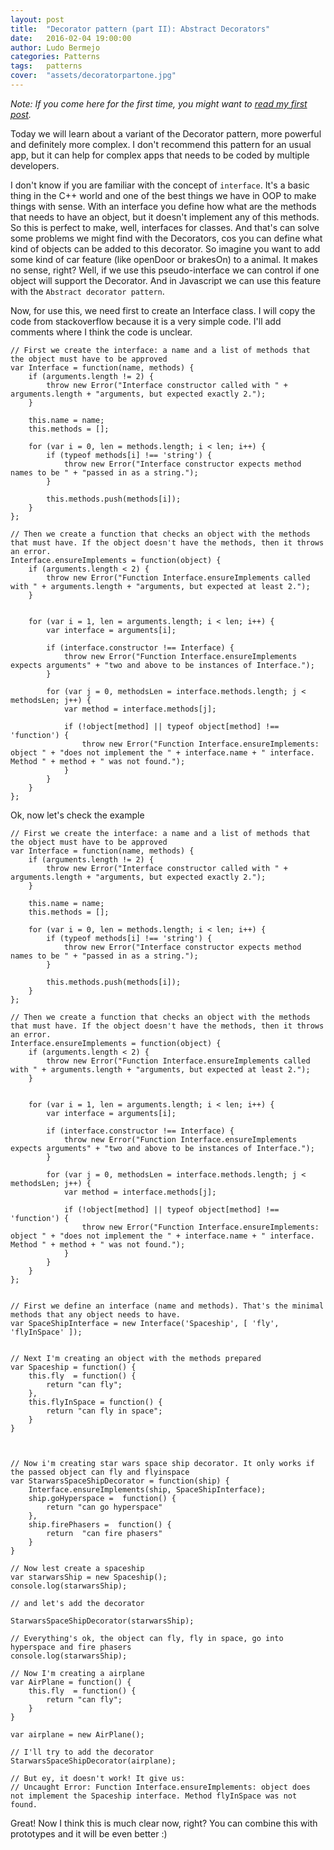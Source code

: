 ```yaml
---
layout: post
title:  "Decorator pattern (part II): Abstract Decorators"
date:   2016-02-04 19:00:00
author: Ludo Bermejo
categories: Patterns 
tags:	patterns 
cover:  "assets/decoratorpartone.jpg"
---
```


*Note: If you come here for the first time, you might want to <a href="/patterns/2016/01/07/decorator-pattern-part-I.html">read my first post</a>.*
 
Today we will learn about a variant of the Decorator pattern, more powerful and definitely more complex. I don't recommend this pattern for an usual app, but it can help for complex apps that needs to be coded by multiple developers.

I don't know if you are familiar with the concept of `interface`. It's a basic thing in the C++ world and one of the best things we have in OOP to make things with sense. With an interface you define how what are the methods that needs to have an object, but it doesn't implement any of this methods. So this is perfect to make, well, interfaces for classes. And that's can solve some problems we might find with the Decorators, cos you can define what kind of objects can be added to this decorator. So imagine you want to add some kind of car feature (like openDoor or brakesOn) to a animal. It makes no sense, right? Well, if we use this pseudo-interface we can control if one object will support the Decorator. And in Javascript we can use this feature with the `Abstract decorator pattern`.

Now, for use this, we need first to create an Interface class. I will copy the code from stackoverflow because it is a very simple code. I'll add comments where I think the code is unclear.


    // First we create the interface: a name and a list of methods that the object must have to be approved
    var Interface = function(name, methods) {
        if (arguments.length != 2) {
            throw new Error("Interface constructor called with " + arguments.length + "arguments, but expected exactly 2.");
        }
    
        this.name = name;
        this.methods = [];
    
        for (var i = 0, len = methods.length; i < len; i++) {
            if (typeof methods[i] !== 'string') {
                throw new Error("Interface constructor expects method names to be " + "passed in as a string.");
            }
    
            this.methods.push(methods[i]);
        }
    };
    
    // Then we create a function that checks an object with the methods that must have. If the object doesn't have the methods, then it throws an error.
    Interface.ensureImplements = function(object) {
        if (arguments.length < 2) {
            throw new Error("Function Interface.ensureImplements called with " + arguments.length + "arguments, but expected at least 2.");
        }
    
            
        for (var i = 1, len = arguments.length; i < len; i++) {
            var interface = arguments[i];
    
            if (interface.constructor !== Interface) {
                throw new Error("Function Interface.ensureImplements expects arguments" + "two and above to be instances of Interface.");
            }
    
            for (var j = 0, methodsLen = interface.methods.length; j < methodsLen; j++) {
                var method = interface.methods[j];
    
                if (!object[method] || typeof object[method] !== 'function') {
                    throw new Error("Function Interface.ensureImplements: object " + "does not implement the " + interface.name + " interface. Method " + method + " was not found.");
                }
            }
        }
    };


Ok, now let's check the example


    // First we create the interface: a name and a list of methods that the object must have to be approved
    var Interface = function(name, methods) {
        if (arguments.length != 2) {
            throw new Error("Interface constructor called with " + arguments.length + "arguments, but expected exactly 2.");
        }

        this.name = name;
        this.methods = [];

        for (var i = 0, len = methods.length; i < len; i++) {
            if (typeof methods[i] !== 'string') {
                throw new Error("Interface constructor expects method names to be " + "passed in as a string.");
            }

            this.methods.push(methods[i]);
        }
    };

    // Then we create a function that checks an object with the methods that must have. If the object doesn't have the methods, then it throws an error.
    Interface.ensureImplements = function(object) {
        if (arguments.length < 2) {
            throw new Error("Function Interface.ensureImplements called with " + arguments.length + "arguments, but expected at least 2.");
        }


        for (var i = 1, len = arguments.length; i < len; i++) {
            var interface = arguments[i];

            if (interface.constructor !== Interface) {
                throw new Error("Function Interface.ensureImplements expects arguments" + "two and above to be instances of Interface.");
            }

            for (var j = 0, methodsLen = interface.methods.length; j < methodsLen; j++) {
                var method = interface.methods[j];

                if (!object[method] || typeof object[method] !== 'function') {
                    throw new Error("Function Interface.ensureImplements: object " + "does not implement the " + interface.name + " interface. Method " + method + " was not found.");
                }
            }
        }
    };


    // First we define an interface (name and methods). That's the minimal methods that any object needs to have.
    var SpaceShipInterface = new Interface('Spaceship', [ 'fly', 'flyInSpace' ]);


    // Next I'm creating an object with the methods prepared
    var Spaceship = function() {
        this.fly  = function() {
            return "can fly";
        },
        this.flyInSpace = function() {
            return "can fly in space";
        }
    }



    // Now i'm creating star wars space ship decorator. It only works if the passed object can fly and flyinspace
    var StarwarsSpaceShipDecorator = function(ship) {
        Interface.ensureImplements(ship, SpaceShipInterface);
        ship.goHyperspace =  function() {
            return "can go hyperspace"
        },
        ship.firePhasers =  function() {
            return  "can fire phasers"
        }
    }

    // Now lest create a spaceship
    var starwarsShip = new Spaceship();
    console.log(starwarsShip);

    // and let's add the decorator

    StarwarsSpaceShipDecorator(starwarsShip);
 
    // Everything's ok, the object can fly, fly in space, go into hyperspace and fire phasers
    console.log(starwarsShip);

    // Now I'm creating a airplane
    var AirPlane = function() {
        this.fly  = function() {
            return "can fly";
        }
    }

    var airplane = new AirPlane();

    // I'll try to add the decorator
    StarwarsSpaceShipDecorator(airplane);

    // But ey, it doesn't work! It give us:
    // Uncaught Error: Function Interface.ensureImplements: object does not implement the Spaceship interface. Method flyInSpace was not found.


Great! Now I think this is much clear now, right? You can combine this with prototypes and it will be even better :)

 
 